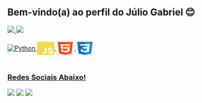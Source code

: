 ## Bem-vindo(a) ao perfil do Júlio Gabriel 😊

 <div>
   <a href="https://github.com/juliogabriel-pe">
   <img height="180em" src="https://github-readme-stats.vercel.app/api?username=juliogabriel-pe&show_icons=true&theme=tokyonight&include_all_commits=true&count_private=true"/>
   <img height="180em" src="https://github-readme-stats.vercel.app/api/top-langs/?username=juliogabriel-pe&layout=compact&langs_count=6&theme=tokyonight"/>

</div>
<div style="display: inline_block"><br>
  <img align="center" alt="Python" height="30" width="40" src="https://cdn.jsdelivr.net/gh/devicons/devicon/icons/python/python-original-wordmark.svg"/>
  <img align="center" alt="Js" height="30" width="40" src="https://raw.githubusercontent.com/devicons/devicon/master/icons/javascript/javascript-plain.svg">
  <img align="center" alt="HTML" height="30" width="40" src="https://raw.githubusercontent.com/devicons/devicon/master/icons/html5/html5-original.svg">
  <img align="center" alt="CSS" height="30" width="40" src="https://raw.githubusercontent.com/devicons/devicon/master/icons/css3/css3-original.svg">
</div>
 
 <br>
 
  ### Redes Sociais Abaixo!
 
<div> 
  <a href = "mailto:juliogabrielti@gmail.com"><img src="https://img.shields.io/badge/-Gmail-%23333?style=for-the-badge&logo=gmail&logoColor=white" target="_blank"></a>
  <a href="https://www.linkedin.com/in/juliogabriel-ti/" target="_blank"><img src="https://img.shields.io/badge/-LinkedIn-%230077B5?style=for-the-badge&logo=linkedin&logoColor=white" target="_blank"></a>
 <a href="https://www.figma.com/proto/YYRMx9OOCK6gBxRzpx88fr/Curriculo?node-id=1-2&scaling=scale-down&page-id=0%3A1&starting-point-node-id=1%3A2" target="_blank"><img src="https://img.shields.io/badge/-Figma-%230077B5?style=for-the-badge&logo=figma&logoColor=white" target="_blank"></a>
</div>
